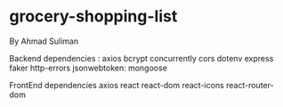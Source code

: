 # grocery-shopping-list
By Ahmad Suliman 

 Backend dependencies :
 axios 
 bcrypt 
 concurrently 
 cors 
 dotenv 
 express  
 faker 
 http-errors 
 jsonwebtoken: 
 mongoose 
 
FrontEnd dependencies
  axios
  react
  react-dom
  react-icons
  react-router-dom
   
  
